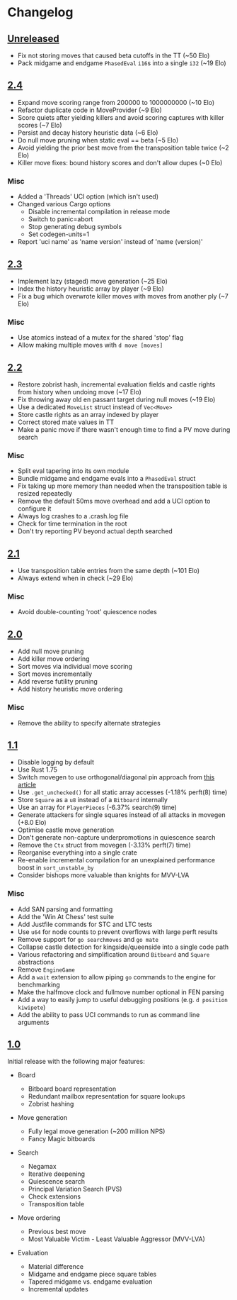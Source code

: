 # Changelog

## [Unreleased]

* Fix not storing moves that caused beta cutoffs in the TT (~50 Elo)
* Pack midgame and endgame `PhasedEval` `i16`s into a single `i32` (~19 Elo)

## [2.4]

* Expand move scoring range from 200000 to 1000000000 (~10 Elo)
* Refactor duplicate code in MoveProvider (~9 Elo)
* Score quiets after yielding killers and avoid scoring captures with killer scores (~7 Elo)
* Persist and decay history heuristic data (~6 Elo)
* Do null move pruning when static eval == beta (~5 Elo)
* Avoid yielding the prior best move from the transposition table twice (~2 Elo)
* Killer move fixes: bound history scores and don't allow dupes (~0 Elo)

### Misc

* Added a 'Threads' UCI option (which isn't used)
* Changed various Cargo options
    * Disable incremental compilation in release mode
    * Switch to panic=abort
    * Stop generating debug symbols
    * Set codegen-units=1
* Report 'uci name' as 'name version' instead of 'name (version)'

## [2.3]

* Implement lazy (staged) move generation (~25 Elo)
* Index the history heuristic array by player (~9 Elo)
* Fix a bug which overwrote killer moves with moves from another ply (~7 Elo)

### Misc

* Use atomics instead of a mutex for the shared 'stop' flag
* Allow making multiple moves with `d move [moves]`

## [2.2]

* Restore zobrist hash, incremental evaluation fields and castle rights from history when undoing move (~17 Elo)
* Fix throwing away old en passant target during null moves (~19 Elo)
* Use a dedicated `MoveList` struct instead of `Vec<Move>`
* Store castle rights as an array indexed by player
* Correct stored mate values in TT
* Make a panic move if there wasn't enough time to find a PV move during search

### Misc

* Split eval tapering into its own module
* Bundle midgame and endgame evals into a `PhasedEval` struct
* Fix taking up more memory than needed when the transposition table is resized repeatedly
* Remove the default 50ms move overhead and add a UCI option to configure it
* Always log crashes to a .crash.log file
* Check for time termination in the root
* Don't try reporting PV beyond actual depth searched

## [2.1]

* Use transposition table entries from the same depth (~101 Elo)
* Always extend when in check (~29 Elo)

### Misc

* Avoid double-counting 'root' quiescence nodes

## [2.0]

* Add null move pruning
* Add killer move ordering
* Sort moves via individual move scoring
* Sort moves incrementally
* Add reverse futility pruning
* Add history heuristic move ordering

### Misc

* Remove the ability to specify alternate strategies

## [1.1]

* Disable logging by default
* Use Rust 1.75
* Switch movegen to use orthogonal/diagonal pin approach from [this article](https://www.codeproject.com/Articles/5313417/Worlds-Fastest-Bitboard-Chess-Movegenerator)
* Use `.get_unchecked()` for all static array accesses (-1.18% perft(8) time)
* Store `Square` as a `u8` instead of a `Bitboard` internally
* Use an array for `PlayerPieces` (-6.37% search(9) time)
* Generate attackers for single squares instead of all attacks in movegen (+8.0 Elo)
* Optimise castle move generation
* Don't generate non-capture underpromotions in quiescence search
* Remove the `Ctx` struct from movegen (-3.13% perft(7) time)
* Reorganise everything into a single crate
* Re-enable incremental compilation for an unexplained performance boost in `sort_unstable_by`
* Consider bishops more valuable than knights for MVV-LVA

### Misc

* Add SAN parsing and formatting
* Add the 'Win At Chess' test suite
* Add Justfile commands for STC and LTC tests
* Use `u64` for node counts to prevent overflows with large perft results
* Remove support for `go searchmoves` and `go mate`
* Collapse castle detection for kingside/queenside into a single code path
* Various refactoring and simplification around `Bitboard` and `Square` abstractions
* Remove `EngineGame`
* Add a `wait` extension to allow piping `go` commands to the engine for benchmarking
* Make the halfmove clock and fullmove number optional in FEN parsing
* Add a way to easily jump to useful debugging positions (e.g. `d position kiwipete`)
* Add the ability to pass UCI commands to run as command line arguments

## [1.0]

Initial release with the following major features:

* Board
    * Bitboard board representation
    * Redundant mailbox representation for square lookups
    * Zobrist hashing

* Move generation
    * Fully legal move generation (~200 million NPS)
    * Fancy Magic bitboards

* Search
    * Negamax
    * Iterative deepening
    * Quiescence search
    * Principal Variation Search (PVS)
    * Check extensions
    * Transposition table

* Move ordering
    * Previous best move
    * Most Valuable Victim - Least Valuable Aggressor (MVV-LVA)

* Evaluation
    * Material difference
    * Midgame and endgame piece square tables
    * Tapered midgame vs. endgame evaluation
    * Incremental updates

[unreleased]: https://github.com/jgilchrist/chess-engine/compare/v2.4...HEAD
[2.4]: https://github.com/jgilchrist/chess-engine/compare/v2.3..v2.4
[2.3]: https://github.com/jgilchrist/chess-engine/compare/v2.2..v2.3
[2.2]: https://github.com/jgilchrist/chess-engine/compare/v2.1..v2.2
[2.1]: https://github.com/jgilchrist/chess-engine/compare/v2.0..v2.1
[2.0]: https://github.com/jgilchrist/chess-engine/compare/v1.1..v2.0
[1.1]: https://github.com/jgilchrist/chess-engine/compare/v1.0..v1.1
[1.0]: https://github.com/jgilchrist/chess-engine/releases/tag/v1.0
